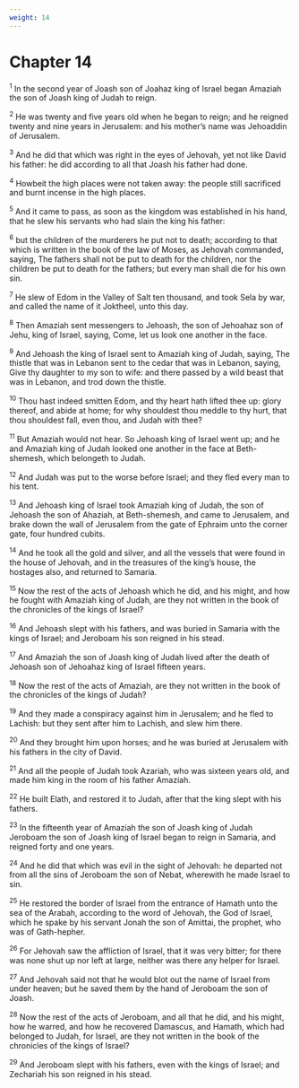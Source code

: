 ```yaml
---
weight: 14
---
```


# Chapter 14

<sup>1</sup> In the second year of Joash son of Joahaz king of Israel began Amaziah the son of Joash king of Judah to reign. 

<sup>2</sup> He was twenty and five years old when he began to reign; and he reigned twenty and nine years in Jerusalem: and his mother’s name was Jehoaddin of Jerusalem. 

<sup>3</sup> And he did that which was right in the eyes of Jehovah, yet not like David his father: he did according to all that Joash his father had done. 

<sup>4</sup> Howbeit the high places were not taken away: the people still sacrificed and burnt incense in the high places. 

<sup>5</sup> And it came to pass, as soon as the kingdom was established in his hand, that he slew his servants who had slain the king his father: 

<sup>6</sup> but the children of the murderers he put not to death; according to that which is written in the book of the law of Moses, as Jehovah commanded, saying, The fathers shall not be put to death for the children, nor the children be put to death for the fathers; but every man shall die for his own sin. 

<sup>7</sup> He slew of Edom in the Valley of Salt ten thousand, and took Sela by war, and called the name of it Joktheel, unto this day. 

<sup>8</sup> Then Amaziah sent messengers to Jehoash, the son of Jehoahaz son of Jehu, king of Israel, saying, Come, let us look one another in the face. 

<sup>9</sup> And Jehoash the king of Israel sent to Amaziah king of Judah, saying, The thistle that was in Lebanon sent to the cedar that was in Lebanon, saying, Give thy daughter to my son to wife: and there passed by a wild beast that was in Lebanon, and trod down the thistle. 

<sup>10</sup> Thou hast indeed smitten Edom, and thy heart hath lifted thee up: glory thereof, and abide at home; for why shouldest thou meddle to thy hurt, that thou shouldest fall, even thou, and Judah with thee? 

<sup>11</sup> But Amaziah would not hear. So Jehoash king of Israel went up; and he and Amaziah king of Judah looked one another in the face at Beth-shemesh, which belongeth to Judah. 

<sup>12</sup> And Judah was put to the worse before Israel; and they fled every man to his tent. 

<sup>13</sup> And Jehoash king of Israel took Amaziah king of Judah, the son of Jehoash the son of Ahaziah, at Beth-shemesh, and came to Jerusalem, and brake down the wall of Jerusalem from the gate of Ephraim unto the corner gate, four hundred cubits. 

<sup>14</sup> And he took all the gold and silver, and all the vessels that were found in the house of Jehovah, and in the treasures of the king’s house, the hostages also, and returned to Samaria. 

<sup>15</sup> Now the rest of the acts of Jehoash which he did, and his might, and how he fought with Amaziah king of Judah, are they not written in the book of the chronicles of the kings of Israel? 

<sup>16</sup> And Jehoash slept with his fathers, and was buried in Samaria with the kings of Israel; and Jeroboam his son reigned in his stead. 

<sup>17</sup> And Amaziah the son of Joash king of Judah lived after the death of Jehoash son of Jehoahaz king of Israel fifteen years. 

<sup>18</sup> Now the rest of the acts of Amaziah, are they not written in the book of the chronicles of the kings of Judah? 

<sup>19</sup> And they made a conspiracy against him in Jerusalem; and he fled to Lachish: but they sent after him to Lachish, and slew him there. 

<sup>20</sup> And they brought him upon horses; and he was buried at Jerusalem with his fathers in the city of David. 

<sup>21</sup> And all the people of Judah took Azariah, who was sixteen years old, and made him king in the room of his father Amaziah. 

<sup>22</sup> He built Elath, and restored it to Judah, after that the king slept with his fathers. 

<sup>23</sup> In the fifteenth year of Amaziah the son of Joash king of Judah Jeroboam the son of Joash king of Israel began to reign in Samaria, and reigned forty and one years. 

<sup>24</sup> And he did that which was evil in the sight of Jehovah: he departed not from all the sins of Jeroboam the son of Nebat, wherewith he made Israel to sin. 

<sup>25</sup> He restored the border of Israel from the entrance of Hamath unto the sea of the Arabah, according to the word of Jehovah, the God of Israel, which he spake by his servant Jonah the son of Amittai, the prophet, who was of Gath-hepher. 

<sup>26</sup> For Jehovah saw the affliction of Israel, that it was very bitter; for there was none shut up nor left at large, neither was there any helper for Israel. 

<sup>27</sup> And Jehovah said not that he would blot out the name of Israel from under heaven; but he saved them by the hand of Jeroboam the son of Joash. 

<sup>28</sup> Now the rest of the acts of Jeroboam, and all that he did, and his might, how he warred, and how he recovered Damascus, and Hamath, which had belonged to Judah, for Israel, are they not written in the book of the chronicles of the kings of Israel? 

<sup>29</sup> And Jeroboam slept with his fathers, even with the kings of Israel; and Zechariah his son reigned in his stead. 


